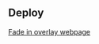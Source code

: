 ## Deploy
<a href="https://rafael2026.github.io/frontend/snippets/fadeInOverlay">Fade in overlay webpage</a>